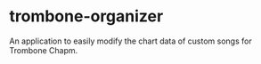 # trombone-organizer
An application to easily modify the chart data of custom songs for Trombone Chapm.
